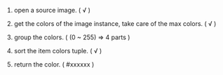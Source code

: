 1. open a source image. ( √ )

2. get the colors of the image instance, take care of the max colors. ( √ )

3. group the colors. ( (0 ~ 255) => 4 parts )

4. sort the item colors tuple. ( √ )

5. return the color. ( #xxxxxx )